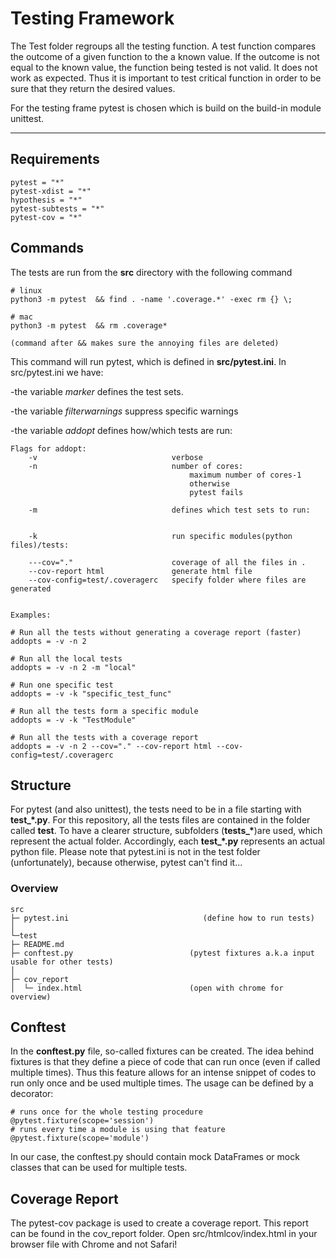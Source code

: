 # Testing Framework

The Test folder regroups all the testing function. A test function compares the outcome of a given function to the a known value. If the outcome is not equal to the known value, the function being tested is not valid. It does not work as expected. Thus it is important to test
critical function in order to be sure that they return the desired values.

For the testing frame pytest is chosen which is build on the build-in module unittest.


---
## Requirements

    pytest = "*"
    pytest-xdist = "*"
    hypothesis = "*"
    pytest-subtests = "*"
    pytest-cov = "*"

## Commands
The tests are run from the **src** directory with the following command

    # linux
    python3 -m pytest  && find . -name '.coverage.*' -exec rm {} \;

    # mac
    python3 -m pytest  && rm .coverage*

    (command after && makes sure the annoying files are deleted)



This command will run pytest, which is defined in **src/pytest.ini**.
In src/pytest.ini we have:

 -the variable *marker* defines the test sets.

 -the variable *filterwarnings* suppress specific warnings

 -the variable *addopt* defines how/which tests are run:

    Flags for addopt:
        -v                              verbose
        -n                              number of cores:
                                            maximum number of cores-1
                                            otherwise
                                            pytest fails

        -m                              defines which test sets to run:


        -k                              run specific modules(python files)/tests:

        ---cov="."                      coverage of all the files in .
        --cov-report html               generate html file
        --cov-config=test/.coveragerc   specify folder where files are generated


    Examples:

    # Run all the tests without generating a coverage report (faster)
    addopts = -v -n 2

    # Run all the local tests
    addopts = -v -n 2 -m "local"

    # Run one specific test
    addopts = -v -k "specific_test_func"

    # Run all the tests form a specific module
    addopts = -v -k "TestModule"

    # Run all the tests with a coverage report
    addopts = -v -n 2 --cov="." --cov-report html --cov-config=test/.coveragerc

## Structure
For pytest (and also unittest), the tests need to be in a file starting with **test_\*.py**. For this repository, all the tests files are contained in the folder called **test**.
To have a clearer structure, subfolders (**tests_\***)are used, which represent the actual folder. Accordingly, each **test_\*.py** represents an actual python file. Please note that pytest.ini is not in the test folder (unfortunately), because otherwise, pytest can't find it...

### Overview

    src
    ├─ pytest.ini                              (define how to run tests)
    │
    └─test
    ├─ README.md
    ├─ conftest.py                          (pytest fixtures a.k.a input usable for other tests)
    │
    ├─ cov_report
    │  └─ index.html                        (open with chrome for overview)


## Conftest
In the **conftest.py** file, so-called fixtures can be created. The idea behind fixtures is that they define a piece of code that can run once (even if called multiple times). Thus this feature allows for an intense snippet of codes to run only once and be used multiple times.
The usage can be defined by a decorator:

    # runs once for the whole testing procedure
    @pytest.fixture(scope='session')
    # runs every time a module is using that feature
    @pytest.fixture(scope='module')

In our case, the conftest.py should contain mock DataFrames or mock classes that can be used for multiple tests.

## Coverage Report

The pytest-cov package is used to create a coverage report. This report can be found in the cov_report folder. Open src/htmlcov/index.html in your browser file with Chrome and not Safari!
